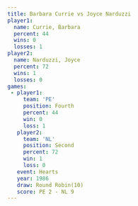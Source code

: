 ```yaml
---
title: Barbara Currie vs Joyce Narduzzi
player1:               
  name: Currie, Barbara
  percent: 44          
  wins: 0              
  losses: 1            
player2:               
  name: Narduzzi, Joyce
  percent: 72          
  wins: 1              
  losses: 0            
games:
 - player1:          
     team: 'PE'      
     position: Fourth
     percent: 44     
     win: 0          
     loss: 1         
   player2:          
     team: 'NL'      
     position: Second
     percent: 72     
     win: 1          
     loss: 0         
   event: Hearts        
   year: 1986           
   draw: Round Robin(10)
   score: PE 2 - NL 9   
---
```

